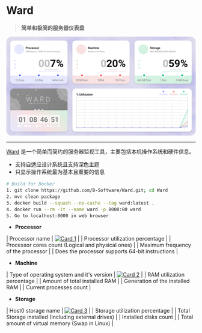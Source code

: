 # Ward

> **简单和极简的服务器仪表盘**

![Ward](../../images/composes/linux-ward-service.png)

---

[Ward](https://github.com/B-Software/Ward) 是一个简单而简约的服务器监视工具，主要包括本机操作系统和硬件信息。

- 支持自适应设计系统且支持深色主题
- 只显示操作系统最为基本且重要的信息

```bash
# Build for Docker
1. git clone https://github.com/B-Software/Ward.git; cd Ward
2. mvn clean package
3. docker build --squash --no-cache --tag ward:latest .
4. docker run --rm -it --name ward -p 8000:80 ward
5. Go to localhost:8000 in web browser
```

- **Processor**

| Processor name | [![Card 1](https://camo.githubusercontent.com/3698437a841151fd03ec96819186b81884c96b9d/68747470733a2f2f737465616d75736572696d616765732d612e616b616d616968642e6e65742f7567632f313138333833313634333835313238323336302f343033464445424643463744314646304636394542353237384136314434453230383435444237412f)](https://camo.githubusercontent.com/3698437a841151fd03ec96819186b81884c96b9d/68747470733a2f2f737465616d75736572696d616765732d612e616b616d616968642e6e65742f7567632f313138333833313634333835313238323336302f343033464445424643463744314646304636394542353237384136314434453230383435444237412f) |
| Processor utilization percentage |
| Processor cores count (Logical and physical ones) |
| Maximum frequency of the processor |
| Does the processor supports 64-bit instructions |

- **Machine**

| Type of operating system and it's version | [![Card 2](https://camo.githubusercontent.com/e24c20ea3d2a4f9a40d8470a4f115a4fb7f9871a/68747470733a2f2f737465616d75736572696d616765732d612e616b616d616968642e6e65742f7567632f313138333833313634333835313238353739362f313434424237343437313830364631324537343243443832463846463237353646333045343638332f)](https://camo.githubusercontent.com/e24c20ea3d2a4f9a40d8470a4f115a4fb7f9871a/68747470733a2f2f737465616d75736572696d616765732d612e616b616d616968642e6e65742f7567632f313138333833313634333835313238353739362f313434424237343437313830364631324537343243443832463846463237353646333045343638332f) |
| RAM utilization percentage |
| Amount of total installed RAM |
| Generation of the installed RAM |
| Current processes count |

- **Storage**

| Host0 storage name | [![Card 3](https://camo.githubusercontent.com/414c8071df24cf153da85158ab8f7888a6be0fd8/68747470733a2f2f737465616d75736572696d616765732d612e616b616d616968642e6e65742f7567632f313138333833313634333835313238393631362f413031353534313733424337384335414630333035373346383537324235334530304346354546442f)](https://camo.githubusercontent.com/414c8071df24cf153da85158ab8f7888a6be0fd8/68747470733a2f2f737465616d75736572696d616765732d612e616b616d616968642e6e65742f7567632f313138333833313634333835313238393631362f413031353534313733424337384335414630333035373346383537324235334530304346354546442f) |
| Storage utilization percentage |
| Total Storage installed (Including external drives) |
| Installed disks count |
| Total amount of virtual memory (Swap in Linux) |
